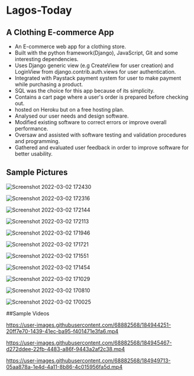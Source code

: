 # Lagos-Today

## A Clothing E-commerce App

- An E-commerce web app for a clothing store. 
- Built with the python framework(Django), JavaScript, Git and some interesting dependencies.
- Uses Django generic view (e.g CreateView for user creation) and LoginView from django.contrib.auth.views for user authentication.
- Integrated with Paystack payment system for user to make payment while purchasing a product. 
- SQL was the choice for this app because of its simplicity. 
- Contains a cart page where a user's order is prepared before checking out. 
- hosted on Heroku but on a free hosting plan.
- Analysed our user needs and design software. 
- Modified existing software to correct errors or improve overall performance. 
- Oversaw and assisted with software testing and validation procedures and programming. 
- Gathered and evaluated user feedback in order to improve software for better usability. 

## Sample Pictures

![Screenshot 2022-03-02 172430](https://user-images.githubusercontent.com/68882568/184948712-8c3213bf-403c-496d-bbd1-6cb8a6eff8cc.png)

![Screenshot 2022-03-02 172316](https://user-images.githubusercontent.com/68882568/184948727-15b587e6-53a4-4c50-a033-5f6766d09c32.png)

![Screenshot 2022-03-02 172144](https://user-images.githubusercontent.com/68882568/184948730-30e9257a-2700-4e4b-a0a7-ae87606e7cd5.png)

![Screenshot 2022-03-02 172113](https://user-images.githubusercontent.com/68882568/184948738-141c23fd-2eb1-4321-9325-86b268d93648.png)

![Screenshot 2022-03-02 171946](https://user-images.githubusercontent.com/68882568/184948747-7eb84f4f-a2a7-43f2-a436-e2cde81720c7.png)

![Screenshot 2022-03-02 171721](https://user-images.githubusercontent.com/68882568/184948754-d2c9d044-ae9e-44ec-8099-befc2d459b6a.png)

![Screenshot 2022-03-02 171551](https://user-images.githubusercontent.com/68882568/184948757-be7f1fcd-998f-4cc6-9b99-9e21696cbe27.png)

![Screenshot 2022-03-02 171454](https://user-images.githubusercontent.com/68882568/184948783-2097802a-09fc-4fc8-bbb1-f06a73a5c762.png)

![Screenshot 2022-03-02 171029](https://user-images.githubusercontent.com/68882568/184948802-4aaec206-bd33-421d-8947-5f2654000845.png)

![Screenshot 2022-03-02 170810](https://user-images.githubusercontent.com/68882568/184948819-da17d251-af1f-49f7-92cd-29dfe33c9b6e.png)

![Screenshot 2022-03-02 170025](https://user-images.githubusercontent.com/68882568/184948842-f268ad29-160e-416d-9ad4-fb2da9271d4d.png)



##Sample Videos

https://user-images.githubusercontent.com/68882568/184944251-20ff7e70-1439-41ec-ba95-f401471e3fa6.mp4


https://user-images.githubusercontent.com/68882568/184945467-d272ddee-22fb-4483-a86f-9443a2af2c38.mp4


https://user-images.githubusercontent.com/68882568/184949713-05aa878a-1e4d-4a11-8b86-4c015956fa5d.mp4
